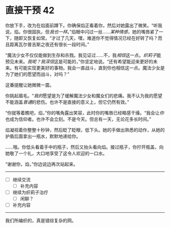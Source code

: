 # 直接干预 42

你放下手，改为在焰面前蹲下。你确保焰正看着你，然后对她露出了微笑。“听我说，焰。你很固执，但*我也一样*。”焰眼中闪过一丝……*某种情感*，她的嘴唇紧了一下，随即又恢复如常。“才过了几天，嘿，难道你不觉得情况已经在好转了吗？而且距离瓦尔普吉斯之夜还有很长一段时间。”

“魔法少女不仅仅能做到生存和杀戮。我见证过……不，我*相信*这一点。*织莉子*能预见未来。*我呢？*我*深信*这是可能的，”你坚定地说。“还有希望能迎来更好的未来。有可能实现更美好的事物。我会一直战斗，直到你也相信这一点。魔法少女是为了她们的愿望而战斗，对吗？”

这番提醒让她微微一震。

你挑起眉毛。“*我的*愿望是为了缓解魔法少女和魔女们的悲痛。我不认为我的愿望不能涵盖*普通*的悲伤。也许不是直接的意义上，但它仍然有效。”

“你就等着瞧吧，焰，”你的嘴角露出笑容，此时你的嘴唇已经略感干燥。“我会让*你*也成为信仰者。也许不会立刻。不是今天。但总有一天，无论花多长时间。”

焰凝视着你整整十秒钟，然后眨了眨眼，低下头。她的手做出熟悉的动作，从她的护盾后面拿出一瓶水，默默地递给你。

……哦。你低头看着手中的瓶子，然后又抬头看向焰。接过瓶子，你拧开瓶盖，向她敬了一个礼，大口地享受了这令人欢迎的一口水。

“谢谢你，焰，”你边说边再次站起来。

---

- [ ] 继续交流
  - [ ] 补充内容
- [ ] 继续为织莉子治疗
  - [ ] 闲聊？
- [ ] 补充内容

---

我们所编织的，真是错综复杂的网。
